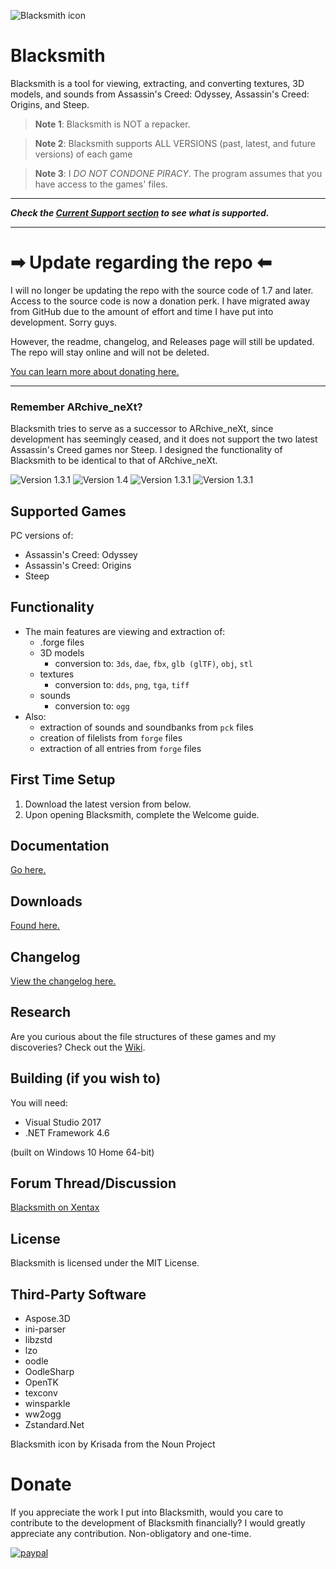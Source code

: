 ![Blacksmith icon](https://i.imgur.com/F3nfeLe.png)

# Blacksmith
Blacksmith is a tool for viewing, extracting, and converting textures, 3D models, and sounds from Assassin's Creed: Odyssey, Assassin's Creed: Origins, and Steep.

> **Note 1**: Blacksmith is NOT a repacker.

> **Note 2**: Blacksmith supports ALL VERSIONS (past, latest, and future versions) of each game

> **Note 3**: I *DO NOT CONDONE PIRACY*. The program assumes that you have access to the games' files.

----

***Check the [Current Support section](https://github.com/theawesomecoder61/Blacksmith/blob/master/CHANGELOG.md#current-support) to see what is supported.***

----

# ➡ Update regarding the repo ⬅
I will no longer be updating the repo with the source code of 1.7 and later. Access to the source code is now a donation perk. I have migrated away from GitHub due to the amount of effort and time I have put into development. Sorry guys.

However, the readme, changelog, and Releases page will still be updated. The repo will stay online and will not be deleted.

[You can learn more about donating here.](http://t-poses.com/bs/donators/)

----

### Remember ARchive_neXt?
Blacksmith tries to serve as a successor to ARchive_neXt, since development has seemingly ceased, and it does not support the two latest Assassin's Creed games nor Steep. I designed the functionality of Blacksmith to be identical to that of ARchive_neXt.

![Version 1.3.1](https://i.imgur.com/0qQpFHP.png)
![Version 1.4](https://i.imgur.com/t0XB38m.png)
![Version 1.3.1](https://i.imgur.com/wLcQ1qf.png)
![Version 1.3.1](https://i.imgur.com/nj28fQv.png)

## Supported Games
PC versions of:
- Assassin's Creed: Odyssey
- Assassin's Creed: Origins
- Steep

## Functionality
- The main features are viewing and extraction of:
  - .forge files
  - 3D models
    - conversion to: `3ds`, `dae`, `fbx`, `glb (glTF)`, `obj`, `stl`
  - textures
    - conversion to: `dds`, `png`, `tga`, `tiff`
  - sounds
    - conversion to: `ogg`
- Also:
  - extraction of sounds and soundbanks from `pck` files
  - creation of filelists from `forge` files
  - extraction of all entries from `forge` files

## First Time Setup
1. Download the latest version from below.
2. Upon opening Blacksmith, complete the Welcome guide.

## Documentation
[Go here.](https://github.com/theawesomecoder61/Blacksmith/wiki/Documentation)

## Downloads
[Found here.](https://github.com/theawesomecoder61/Blacksmith/releases)

## Changelog
[View the changelog here.](https://github.com/theawesomecoder61/Blacksmith/blob/master/Changelog.md)

## Research
Are you curious about the file structures of these games and my discoveries? Check out the [Wiki](https://github.com/theawesomecoder61/Blacksmith/wiki).

## Building (if you wish to)
You will need:
- Visual Studio 2017
- .NET Framework 4.6

(built on Windows 10 Home 64-bit)

## Forum Thread/Discussion
[Blacksmith on Xentax](http://forum.xentax.com/viewtopic.php?f=10&t=19324&p=147450)

## License
Blacksmith is licensed under the MIT License.

## Third-Party Software
- Aspose.3D
- ini-parser
- libzstd
- lzo
- oodle
- OodleSharp
- OpenTK
- texconv
- winsparkle
- ww2ogg
- Zstandard.Net

Blacksmith icon by Krisada from the Noun Project

# Donate
If you appreciate the work I put into Blacksmith, would you care to contribute to the development of Blacksmith financially? I would greatly appreciate any contribution. Non-obligatory and one-time.

[![paypal](https://www.paypalobjects.com/en_US/i/btn/btn_donateCC_LG.gif)](https://www.paypal.me/pineapples721)
